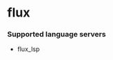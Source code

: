 <!--- THIS DOCUMENT IS AUTOMATICALLY GENERATED, DON'T EDIT IT -->
# flux

### Supported language servers

- flux_lsp
